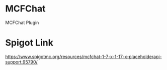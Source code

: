 # MCFChat
MCFChat Plugin
# Spigot Link
https://www.spigotmc.org/resources/mcfchat-1-7-x-1-17-x-placeholderapi-support.95790/
